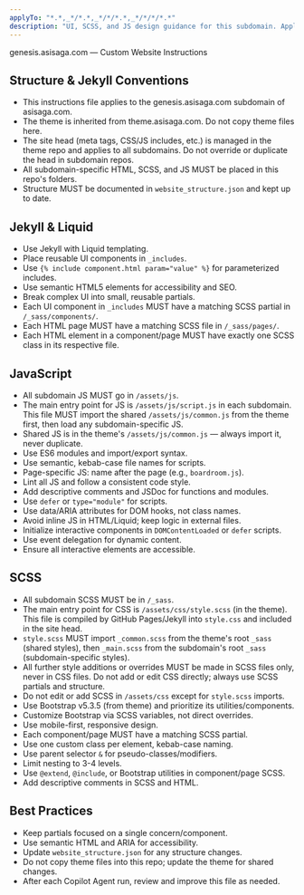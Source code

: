 ```yaml
---
applyTo: "*.*,_*/*.*,_*/*/*.*,_*/*/*/*.*"
description: "UI, SCSS, and JS design guidance for this subdomain. Applies to all HTML, SCSS, JS, and Liquid files in this repo."
---
```


genesis.asisaga.com — Custom Website Instructions

## Structure & Jekyll Conventions
- This instructions file applies to the genesis.asisaga.com subdomain of asisaga.com.
- The theme is inherited from theme.asisaga.com. Do not copy theme files here.
- The site head (meta tags, CSS/JS includes, etc.) is managed in the theme repo and applies to all subdomains. Do not override or duplicate the head in subdomain repos.
- All subdomain-specific HTML, SCSS, and JS MUST be placed in this repo's folders.
- Structure MUST be documented in `website_structure.json` and kept up to date.

## Jekyll & Liquid
- Use Jekyll with Liquid templating.
- Place reusable UI components in `_includes`.
- Use `{% include component.html param="value" %}` for parameterized includes.
- Use semantic HTML5 elements for accessibility and SEO.
- Break complex UI into small, reusable partials.
- Each UI component in `_includes` MUST have a matching SCSS partial in `/_sass/components/`.
- Each HTML page MUST have a matching SCSS file in `/_sass/pages/`.
- Each HTML element in a component/page MUST have exactly one SCSS class in its respective file.

## JavaScript
- All subdomain JS MUST go in `/assets/js`.
- The main entry point for JS is `/assets/js/script.js` in each subdomain. This file MUST import the shared `/assets/js/common.js` from the theme first, then load any subdomain-specific JS.
- Shared JS is in the theme's `/assets/js/common.js` — always import it, never duplicate.
- Use ES6 modules and import/export syntax.
- Use semantic, kebab-case file names for scripts.
- Page-specific JS: name after the page (e.g., `boardroom.js`).
- Lint all JS and follow a consistent code style.
- Add descriptive comments and JSDoc for functions and modules.
- Use `defer` or `type="module"` for scripts.
- Use data/ARIA attributes for DOM hooks, not class names.
- Avoid inline JS in HTML/Liquid; keep logic in external files.
- Initialize interactive components in `DOMContentLoaded` or `defer` scripts.
- Use event delegation for dynamic content.
- Ensure all interactive elements are accessible.

## SCSS
- All subdomain SCSS MUST be in `/_sass`.
- The main entry point for CSS is `/assets/css/style.scss` (in the theme). This file is compiled by GitHub Pages/Jekyll into `style.css` and included in the site head.
- `style.scss` MUST import `_common.scss` from the theme's root `_sass` (shared styles), then `_main.scss` from the subdomain's root `_sass` (subdomain-specific styles).
- All further style additions or overrides MUST be made in SCSS files only, never in CSS files. Do not add or edit CSS directly; always use SCSS partials and structure.
- Do not edit or add SCSS in `/assets/css` except for `style.scss` imports.
- Use Bootstrap v5.3.5 (from theme) and prioritize its utilities/components.
- Customize Bootstrap via SCSS variables, not direct overrides.
- Use mobile-first, responsive design.
- Each component/page MUST have a matching SCSS partial.
- Use one custom class per element, kebab-case naming.
- Use parent selector `&` for pseudo-classes/modifiers.
- Limit nesting to 3-4 levels.
- Use `@extend`, `@include`, or Bootstrap utilities in component/page SCSS.
- Add descriptive comments in SCSS and HTML.

## Best Practices
- Keep partials focused on a single concern/component.
- Use semantic HTML and ARIA for accessibility.
- Update `website_structure.json` for any structure changes.
- Do not copy theme files into this repo; update the theme for shared changes.
- After each Copilot Agent run, review and improve this file as needed.
